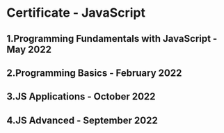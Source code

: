 #  Certificate - JavaScript

## 1.Programming Fundamentals with JavaScript - May 2022 
## 2.Programming Basics - February 2022 
## 3.JS Applications - October 2022 
## 4.JS Advanced - September 2022 

